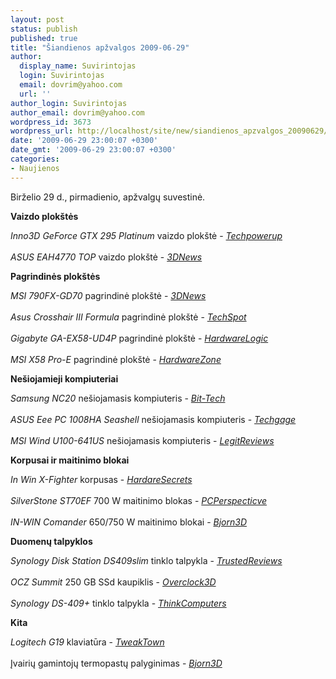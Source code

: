 ```yaml
---
layout: post
status: publish
published: true
title: "Šiandienos apžvalgos 2009-06-29"
author:
  display_name: Suvirintojas
  login: Suvirintojas
  email: dovrim@yahoo.com
  url: ''
author_login: Suvirintojas
author_email: dovrim@yahoo.com
wordpress_id: 3673
wordpress_url: http://localhost/site/new/siandienos_apzvalgos_20090629/
date: '2009-06-29 23:00:07 +0300'
date_gmt: '2009-06-29 23:00:07 +0300'
categories:
- Naujienos
---
```

<p>Birželio 29 d., pirmadienio, apžvalgų suvestinė.</p>
<p><b>Vaizdo plokštės</b></p>
<p><i>Inno3D GeForce GTX 295 Platinum</i> vaizdo plokštė - <i><a class="ns" href="http://www.techpowerup.com/reviews/Inno3D/GeForce_GTX_295_Platinum/">Techpowerup</a></i><br />
<br /><i>ASUS EAH4770 TOP</i> vaizdo plokštė - <i><a class="ns" href="http://www.3dnews.ru/video/asus_eah4770_top/">3DNews</a></i></p>
<p><b>Pagrindinės plokštės</b></p>
<p><i>MSI 790FX-GD70</i> pagrindinė plokštė - <i><a class="ns" href="http://www.3dnews.ru/video/asus_eah4770_top/">3DNews</a></i><br />
<br /><i>Asus Crosshair III Formula</i> pagrindinė plokštė - <i><a class="ns" href="http://www.techspot.com/review/172-asus-crosshair3-formula/">TechSpot</a></i><br />
<br /><i>Gigabyte GA-EX58-UD4P</i> pagrindinė plokštė - <i><a class="ns" href="http://www.hardwarelogic.com/news/132/ARTICLE/6767/2009-06-29.html">HardwareLogic</a></i><br />
<br /><i>MSI X58 Pro-E</i> pagrindinė plokštė - <i><a class="ns" href="http://hardwarezone.com/articles/view.php?cid=6&id=2949">HardwareZone</a></i></p>
<p><b>Nešiojamieji kompiuteriai</b></p>
<p><i>Samsung NC20</i> nešiojamasis kompiuteris - <i><a class="ns" href="http://www.bit-tech.net/hardware/laptops/2009/06/29/samsung-nc20-12in-ultraportable-review/1">Bit-Tech</a></i><br />
<br /><i>ASUS Eee PC 1008HA Seashell</i> nešiojamasis kompiuteris - <i><a class="ns" href="http://techgage.com/article/asus_eee_pc_1008ha_seashell_netbook/">Techgage</a></i><br />
<br /><i>MSI Wind U100-641US</i> nešiojamasis kompiuteris - <i><a class="ns" href="http://www.legitreviews.com/article/1000/1/">LegitReviews</a></i></p>
<p><b>Korpusai ir maitinimo blokai</b></p>
<p><i>In Win X-Fighter</i> korpusas - <i><a class="ns" href="http://www.hardwaresecrets.com/article/747">HardareSecrets</a></i><br />
<br /><i>SilverStone ST70EF</i> 700 W maitinimo blokas - <i><a class="ns" href="http://www.pcper.com/article.php?aid=735&type=expert">PCPerspecticve</a></i><br />
<br /><i>IN-WIN Comander</i> 650/750 W maitinimo blokai - <i><a class="ns" href="http://www.bjorn3d.com/read.php?cID=1587">Bjorn3D</a></i></p>
<p><b>Duomenų talpyklos</b></p>
<p><i>Synology Disk Station DS409slim</i> tinklo talpykla - <i><a class="ns" href="http://www.trustedreviews.com/networking/review/2009/06/29/Synology-Disk-Station-DS409slim/p1">TrustedReviews</a></i><br />
<br /><i>OCZ Summit</i> 250 GB SSd kaupiklis - <i><a class="ns" href="http://www.overclock3d.net/reviews.php?/storage/ocz_summit_250gb_sata2_ssd/1">Overclock3D</a></i><br />
<br /><i>Synology DS-409+</i> tinklo talpykla - <i><a class="ns" href="http://www.thinkcomputers.org/index.php?x=reviews&id=1001">ThinkComputers</a></i></p>
<p><b>Kita</b></p>
<p><i>Logitech G19</i> klaviatūra - <i><a class="ns" href="http://www.tweaktown.com/index.html">TweakTown</a></i><br />
<br />Įvairių gamintojų termopastų palyginimas - <i><a class="ns" href="http://www.bjorn3d.com/read.php?cID=1605">Bjorn3D</a></i><br /></p>
